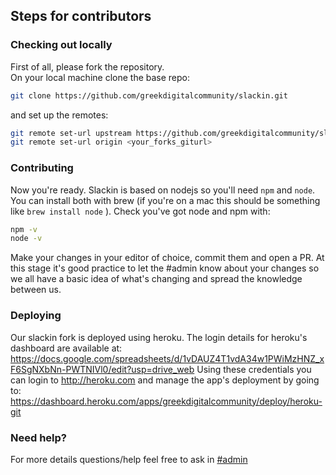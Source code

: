 ## Steps for contributors

### Checking out locally
First of all, please fork the repository.  
On your local machine clone the base repo:
```bash
git clone https://github.com/greekdigitalcommunity/slackin.git
```
and set up the remotes:
```bash
git remote set-url upstream https://github.com/greekdigitalcommunity/slackin.git
git remote set-url origin <your_forks_giturl>
```

### Contributing
Now you're ready. Slackin is based on nodejs so you'll need `npm` and `node`.
You can install both with brew (if you're on a mac this should be something like `brew install node` ). Check you've got node and npm with:
```bash
npm -v
node -v
```

Make your changes in your editor of choice, commit them and open a PR.
At this stage it's good practice to let the #admin know about your changes so we all have a basic idea of what's changing and spread the knowledge between us.


### Deploying
Our slackin fork is deployed using heroku.
The login details for heroku's dashboard are available at: https://docs.google.com/spreadsheets/d/1vDAUZ4T1vdA34w1PWiMzHNZ_xF6SgNXbNn-PWTNIVl0/edit?usp=drive_web
Using these credentials you can login to http://heroku.com and manage the app's deployment by going to: https://dashboard.heroku.com/apps/greekdigitalcommunity/deploy/heroku-git

### Need help?
For more details questions/help feel free to ask in [#admin](https://greekdigitalcommunity.slack.com/messages/G5BLCHYRF)
